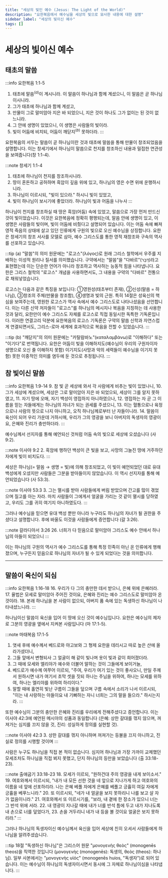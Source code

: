 ```yaml
---
title: "세상의 빛인 예수 (Jesus: The Light of the World)"
description: "요한복음에서 예수님을 세상의 빛으로 묘사한 내용에 대한 설명"
sidebar_label: "세상의 빛이신 예수"
tags: []
---
```

# 세상의 빛이신 예수

## 태초의 말씀

:::info 요한복음 1:1-5
1. 태초에 말씀$^{(a)}$이 계시니라. 이 말씀이 하나님과 함께 계셨으니, 이 말씀은 곧 하나님이시니라.
2. 그가 태초에 하나님과 함께 계셨고,
3. 만물이 그로 말미암아 지은 바 되었으니, 지은 것이 하나도 그가 없이는 된 것이 없느니라.
4. 그 안에 생명이 있었으니, 이 생명은 사람들의 빛이라.
5. 빛이 어둠에 비치되, 어둠이 깨닫지$^{(b)}$ 못하더라.
:::

요한복음의 서두는 말씀이 곧 하나님이란 것과 태초에 말씀을 통해 만물이 창조되었음을 설명합니다. 이는 창세기에서 하나님이 말씀으로 천지를 창조하신 내용과 밀접한 연관성을 보여줍니다(창 1:1-4).

:::note 창세기 1:1-4
1. 태초에 하나님이 천지를 창조하시니라.
2. 땅이 혼돈하고 공허하며 흑암이 깊음 위에 있고, 하나님의 영은 수면 위에 운행하시니라.
3. 하나님이 이르시되, "빛이 있으라." 하시니 빛이 있었고,
4. 빛이 하나님이 보시기에 좋았더라. 하나님이 빛과 어둠을 나누사
:::

하나님이 천지를 창조하실 때 땅은 흑암(어둠) 속에 있었고, 말씀으로 가장 먼저 만드신 것이 빛이었습니다. 이것은 요한복음에 정확히 평행되는데, 말씀 안에 생명이 있고, 이 생명은 사람들의 빛이며, 빛이 어둠에 비췄다고 설명되어 있습니다. 이는 어둠 속에 빠져 영적 죽음의 상태에 살고 있던 인류에게 구원의 빛으로 오신 예수님을 상징합니다. 요한은 창세기의 창조 서사를 모델로 삼아, 예수 그리스도를 통한 영적 재창조와 구속의 역사를 선포하고 있습니다.

:::tip (a) "말씀"의 의미
원문에는 "로고스"(λόγος)로 원래 그리스 철학에서 우주를 지배하는 이성적 원리나 질서를 의미했습니다. 구약에서는 "말씀"을 "다바르"(דָּבָר)라고 표현했는데 이는 단순한 언어가 아니라 창조하고 역사하는 능동적 힘을 나타냅니다. 요한은 그리스 철학의 "로고스" 개념을 사용하면서도, 그 내용을 구약의 "다바르" 전통으로 채워넣었습니다.

로고스는 다음과 같은 특징을 보입니다: ①영원성(태초부터 존재), ②신성(말씀 = 하나님), ③창조의 주체(만물을 창조함), ④생명과 빛의 근원. 특히 14절은 성육신의 핵심을 보여주는데, 영원한 로고스가 역사 속에서 예수 그리스도로 나타나셨음을 선언합니다. 이는 다른 신약 저자들이 "로고스"를 하나님의 메시지나 복음을 지칭하는 데 사용한 것과 달리, 요한만이 예수 그리스도 자체를 로고스로 직접 동일시한 독특한 기독론입니다. 이러한 연결고리 덕분에 요한복음의 로고스 기독론은 구약의 말씀 신학과 자연스럽게 연결되면서도, 그리스-로마 세계에 효과적으로 복음을 전할 수 있었습니다.
:::

:::tip (b) "깨닫지"의 의미
원문에는 "카탈람바노"(καταλαμβάνω)로 "이해하다" 또는 "이기다"로 번역됩니다. 요한은 어둠이 빛을 이해하지도(예수님이 우리의 구원자이자 생명으로 오신 줄 이해하지 못함) 이기지도(사망과 악의 세력들이 예수님을 이기지 못함) 못한 이중적인 의미를 염두에 둔 것으로 추정됩니다.
:::

## 참 빛이신 말씀

:::info 요한복음 1:9-14
9. 참 빛 곧 세상에 와서 각 사람에게 비추는 빛이 있었나니,
10. 그가 세상에 계셨으며, 세상은 그로 말미암아 지은 바 되었으되, 세상이 그를 알지 못하였고,
11. 자기 땅에 오매, 자기 백성이 영접하지 아니하였으나,
12. 영접하는 자 곧 그 이름을 믿는 자들에게는 하나님의 자녀가 되는 권세를 주셨으니,
13. 이는 혈통으로나 육정으로나 사람의 뜻으로 나지 아니하고, 오직 하나님께로부터 난 자들이니라.
14. 말씀이 육신이 되어 우리 가운데 거하시매, 우리가 그의 영광을 보니 아버지의 독생자의 영광이요, 은혜와 진리가 충만하더라.
:::

예수님께서 선지자를 통해 예언되신 것처럼 어둠 속의 빛으로 세상에 오셨습니다 (사 9:2).

:::note 이사야 9:2
2. 흑암에 행하던 백성이 큰 빛을 보고, 사망의 그늘진 땅에 거주하던 자에게 빛이 비치도다.
:::

세상은 하나님(= 말씀 → 생명 = 빛)에 의해 창조되었고, 이 빛이 예언되었던 대로 유대 백성에게 오셨지만 사람들은 그분을 받아들이지 않았습니다. 이 역시 선지자를 통해 예언되었습니다 (사 53:3).

:::note 이사야 53:3
3. 그는 멸시를 받아 사람들에게 버림 받았으며 간고를 많이 겪었으며 질고를 아는 자라. 마치 사람들이 그에게서 얼굴을 가리는 것 같이 멸시를 당하였고, 우리도 그를 귀히 여기지 아니하였도다.
:::

그러나 예수님을 믿으면 유대 백성 뿐만 아니라 누구라도 하나님의 자녀가 될 권한을 주셨다고 설명합니다. 후에 바울도 이것을 사람들에게 증언합니다 (갈 3:26).

:::note 갈라디아서 3:26
26. 너희가 다 믿음으로 말미암아 그리스도 예수 안에서 하나님의 아들이 되었으니
:::

이는 하나님의 구원의 역사가 예수 그리스도를 통해 특정 민족이 아닌 온 인류에게 행해졌으며, 누구든지 믿음으로 하나님의 자녀가 될 수 있게 되었다는 것을 의미합니다.

---

## 말씀이 육신이 되심

:::info 요한복음 1:16-18
16. 우리가 다 그의 충만한 데서 받으니, 은혜 위에 은혜러라.
17. 율법은 모세로 말미암아 주어진 것이요, 은혜와 진리는 예수 그리스도로 말미암아 온 것이라.
18. 본래 하나님을 본 사람이 없으되, 아버지 품 속에 있는 독생하신 하나님이 나타내셨느니라.
:::

하나님이신 말씀이 육신을 입어 이 땅에 오신 것이 예수님입니다. 요한은 예수님의 제자로 그분의 영광을 옆에서 지켜본 사람입니다 (마 17:1-5).

:::note 마태복음 17:1-5
1. 엿새 후에 예수께서 베드로와 야고보와 그 형제 요한을 데리시고 따로 높은 산에 올라가셨더니,
2. 그들 앞에서 변형되사 그 얼굴이 해 같이 빛나며 옷이 빛과 같이 희어졌더라.
3. 그 때에 모세와 엘리야가 예수와 더불어 말하는 것이 그들에게 보이거늘,
4. 베드로가 예수께 여쭈어 이르되, "주여, 우리가 여기 있는 것이 좋사오니, 만일 주께서 원하시면 내가 여기서 초막 셋을 짓되 하나는 주님을 위하여, 하나는 모세를 위하여, 하나는 엘리야를 위하여 하리이다."
5. 말할 때에 홀연히 빛난 구름이 그들을 덮으며 구름 속에서 소리가 나서 이르시되, "이는 내 사랑하는 아들이요 내 기뻐하는 자니 너희는 그의 말을 들으라." 하시는지라.
:::

또한 예수님이 그분의 충만한 은혜와 진리를 우리에게 전해주셨다고 증언합니다. 이는 이사야 42:3에 예언된 메시야의 성품과 동일합니다 (은혜: 상한 갈대를 꺾지 않으며, 꺼져가는 심지를 끄지 않을 것, 진리: 성실하게 정의를 실현할 것).

:::note 이사야 42:3
3. 상한 갈대를 꺾지 아니하며 꺼져가는 등불을 끄지 아니하고, 진실로 정의를 시행할 것이며
:::

사람은 누구도 하나님을 직접 본 적이 없습니다. 심지어 하나님과 가장 가까이 교제했던 모세조차도 하나님을 직접 뵈지 못했고, 단지 하나님의 등만을 보았습니다 (출 33:18-23).

:::note 출애굽기 33:18-23
18. 모세가 이르되, "원하건대 주의 영광을 내게 보이소서."
19. 여호와께서 이르시되, "내가 내 모든 선한 것을 네 앞으로 지나가게 하고 여호와의 이름을 네 앞에 선포하리라. 나는 은혜 베풀 자에게 은혜를 베풀고 긍휼히 여길 자에게 긍휼을 베푸느니라."
20. 또 이르시되, "네가 내 얼굴을 보지 못하리니 나를 보고 살 자가 없음이니라."
21. 여호와께서 또 이르시기를, "보라, 내 곁에 한 장소가 있으니 너는 그 반석 위에 서라.
22. 내 영광이 지나갈 때에 내가 너를 반석 틈에 두고 내가 지나도록 내 손으로 너를 덮었다가,
23. 손을 거두리니 네가 내 등을 볼 것이요 얼굴은 보지 못하리라."
:::

그러나 하나님의 독생자이신 예수님께서 육신을 입어 세상에 친히 오셔서 사람들에게 하나님을 알려주셨습니다.

:::tip
18절 "독생하신 하나님"은 그리스어 원문 "μονογενὴς θεὸς" (monogenēs theos)을 직역한 것입니다 (μονογενὴς (monogenēs): 독생의, θεὸς (theos): 하나님). 일부 사본에서는 "μονογενὴς υἱός" (monogenēs huios, "독생자")로 되어 있습니다. 이는 예수님이 하나님의 독생자이시면서 동시에 그 자체로 하나님이심을 나타냅니다.
:::
